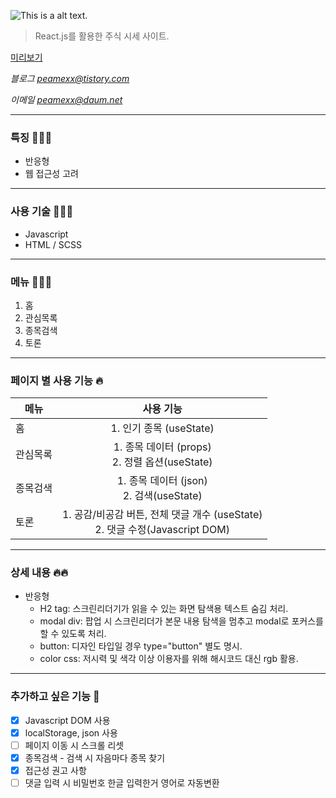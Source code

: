 ![This is a alt text.](http://peamexx.com/img/titleImg.jpg)

> React.js를 활용한 주식 시세 사이트.

[미리보기](https://peamexx.github.io/tock/)

*블로그 [peamexx@tistory.com](http://peamexx.tistory.com)*

*이메일 peamexx@daum.net*

___

### 특징 🧚🏻‍♀️
- 반응형
- 웹 접근성 고려
___

### 사용 기술 🤸🤸‍♂️
- Javascript
- HTML / SCSS
___

### 메뉴 👩🏻‍💻
1. 홈
2. 관심목록
3. 종목검색
4. 토론

___

### 페이지 별 사용 기능 🔥
| 메뉴  | 사용 기능 |
| ------------- |:-------------:|
| 홈      | 1. 인기 종목 (useState)     |
| 관심목록      | 1. 종목 데이터 (props)<br /> 2. 정렬 옵션(useState)     |
| 종목검색      | 1. 종목 데이터 (json)<br /> 2. 검색(useState)     |
| 토론      | 1. 공감/비공감 버튼, 전체 댓글 개수 (useState)<br /> 2. 댓글 수정(Javascript DOM) |

___

### 상세 내용 🔥🔥

- 반응형
    - H2 tag: 스크린리더기가 읽을 수 있는 화면 탐색용 텍스트 숨김 처리.
    - modal div: 팝업 시 스크린리더가 본문 내용 탐색을 멈추고 modal로 포커스를 할 수 있도록 처리.
    - button: 디자인 타입일 경우 type="button" 별도 명시.
    - color css: 저시력 및 색각 이상 이용자를 위해 해시코드 대신 rgb 활용.
___

### 추가하고 싶은 기능 👀
- [X] Javascript DOM 사용
- [X] localStorage, json 사용
- [ ] 페이지 이동 시 스크롤 리셋
- [X] 종목검색 - 검색 시 자음마다 종목 찾기
- [X] 접근성 권고 사항
- [ ] 댓글 입력 시 비밀번호 한글 입력한거 영어로 자동변환
